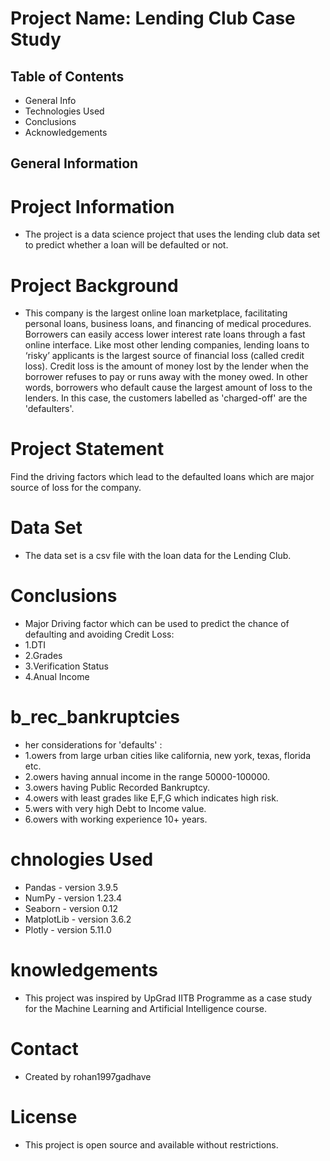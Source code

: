 # Project Name: Lending Club Case Study
## Table of Contents
* General Info
* Technologies Used
* Conclusions
* Acknowledgements
## General Information
# Project Information
* The project is a data science project that uses the lending club data set to predict whether a loan will be defaulted or not.

# Project Background
* This company is the largest online loan marketplace, facilitating personal loans, business loans, and financing of medical procedures. Borrowers can easily access lower interest rate loans through a fast online interface. Like most other lending companies, lending loans to ‘risky’ applicants is the largest source of financial loss (called credit loss). Credit loss is the amount of money lost by the lender when the borrower refuses to pay or runs away with the money owed. In other words, borrowers who default cause the largest amount of loss to the lenders. In this case, the customers labelled as 'charged-off' are the 'defaulters'.

# Project Statement
Find the driving factors which lead to the defaulted loans which are major source of loss for the company.

# Data Set
* The data set is a csv file with the loan data for the Lending Club.

# Conclusions
* Major Driving factor which can be used to predict the chance of defaulting and avoiding Credit Loss:
* 1.DTI
* 2.Grades
* 3.Verification Status
* 4.Anual Income
# b_rec_bankruptcies
* her considerations for 'defaults' :
* 1.owers from large urban cities like california, new york, texas, florida etc.
* 2.owers having annual income in the range 50000-100000.
* 3.owers having Public Recorded Bankruptcy.
* 4.owers with least grades like E,F,G which indicates high risk.
* 5.wers with very high Debt to Income value.
* 6.owers with working experience 10+ years.
# chnologies Used
* Pandas - version 3.9.5
* NumPy - version 1.23.4
* Seaborn - version 0.12
* MatplotLib - version 3.6.2
* Plotly - version 5.11.0
# knowledgements
* This project was inspired by UpGrad IITB Programme as a case study for the Machine Learning and Artificial Intelligence course.

# Contact
* Created by  rohan1997gadhave

# License
* This project is open source and available without restrictions.
